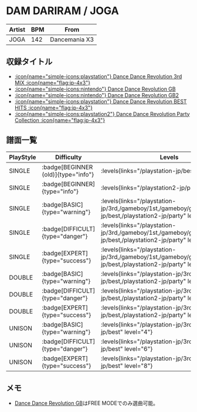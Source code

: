 # DAM DARIRAM / JOGA

|Artist|BPM|From|
|------|---|----|
|JOGA|142|Dancemania X3|

## 収録タイトル

- [:icon{name="simple-icons:playstation"} Dance Dance Revolution 3rd MIX :icon{name="flag:jp-4x3"}](/playstation-jp/3rd)
- [:icon{name="simple-icons:nintendo"} Dance Dance Revolution GB](/gameboy/1st)
- [:icon{name="simple-icons:nintendo"} Dance Dance Revolution GB2](/gameboy/gb2)
- [:icon{name="simple-icons:playstation"} Dance Dance Revolution BEST HITS :icon{name="flag:jp-4x3"}](/playstation-jp/best)
- [:icon{name="simple-icons:playstation2"} Dance Dance Revolution Party Collection :icon{name="flag:jp-4x3"}](/playstation2-jp/party)

## 譜面一覧

|PlayStyle|Difficulty|Levels|Notes|Movie|
|---------|----------|------|-----|-----|
|SINGLE| :badge[BEGINNER (old)]{type="info"}| :levels{links="/playstation-jp/best" level="1"}|65/0||
|SINGLE| :badge[BEGINNER]{type="info"}| :levels{links="/playstation2-jp/party" level="1"}|78/0||
|SINGLE| :badge[BASIC]{type="warning"}| :levels{links="/playstation-jp/3rd,/gameboy/1st,/gameboy/gb2,/playstation-jp/best,/playstation2-jp/party" level="4,?,4,4,4"}|133/0||
|SINGLE| :badge[DIFFICULT]{type="danger"}| :levels{links="/playstation-jp/3rd,/gameboy/1st,/gameboy/gb2,/playstation-jp/best,/playstation2-jp/party" level="6,?,6,6,6"}|219/0||
|SINGLE| :badge[EXPERT]{type="success"}| :levels{links="/playstation-jp/3rd,/gameboy/1st,/gameboy/gb2,/playstation-jp/best,/playstation2-jp/party" level="8,?,8,8,8"}|298/0||
|DOUBLE| :badge[BASIC]{type="warning"}| :levels{links="/playstation-jp/3rd,/playstation-jp/best,/playstation2-jp/party" level="4"}|192/0||
|DOUBLE| :badge[DIFFICULT]{type="danger"}| :levels{links="/playstation-jp/3rd,/playstation-jp/best,/playstation2-jp/party" level="5"}|195/0||
|DOUBLE| :badge[EXPERT]{type="success"}| :levels{links="/playstation-jp/3rd,/playstation-jp/best,/playstation2-jp/party" level="8"}|282/0||
|UNISON| :badge[BASIC]{type="warning"}| :levels{links="/playstation-jp/3rd,/playstation-jp/best" level="4"}|||
|UNISON| :badge[DIFFICULT]{type="danger"}| :levels{links="/playstation-jp/3rd,/playstation-jp/best" level="6"}|||
|UNISON| :badge[EXPERT]{type="success"}| :levels{links="/playstation-jp/3rd,/playstation-jp/best" level="8"}|||

## メモ

- [Dance Dance Revolution GB](/gameboy/1st)はFREE MODEでのみ選曲可能。
